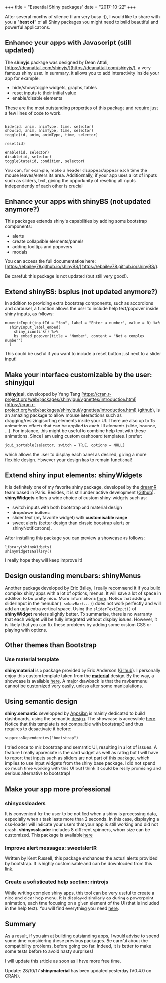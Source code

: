 +++
  title = "Essential Shiny packages"
  date = "2017-10-22"
+++

After several months of silence (I am very busy :)), I would like to share with 
you a "**best of**" of all Shiny packages you might need to build beautiful and powerful
applications.

## Enhance your apps with Javascript (still updated)
The **shinyjs** package was designed by Dean Attali, [https://deanattali.com/shinyjs/](https://deanattali.com/shinyjs/), 
a very famous shiny user.
In summary, it allows you to add interactivity inside your app for example:

* hide/show/toggle widgets, graphs, tables
* reset inputs to their initial value 
* enable/disable elements

These are the most outstanding properties of this package and require just a few
lines of code to work.

```

hide(id, anim, animType, time, selector)
show(id, anim, animType, time, selector)
toggle(id, anim, animType, time, selector)

reset(id)

enable(id, selector)
disable(id, selector)
toggleState(id, condition, selector)

```

You can, for example, make a header disappear/appear each time the mouse leaves/enters
its area. Additionnally, if your app uses a lot of inputs such as sliders, text,
giving the opportunity of reseting all inputs independently of each other is crucial. 

## Enhance your apps with **shinyBS** (not updated anymore?)
This packages extends shiny's capabilities by adding some bootstrap components:

* alerts
* create collapsible elements/panels
* adding tooltips and popovers
* modals

You can access the full documentation here:[https://ebailey78.github.io/shinyBS/](https://ebailey78.github.io/shinyBS/).

Be careful: this package is not updated (but still very good!).

## Extend shinyBS: **bsplus** (not updated anymore?)
In addition to providing extra bootstrap components, such as accordions and carousel,
a function allows the user to include help text/popover inside shiny inputs, as follows:

```
numericInput(inputId = "foo", label = "Enter a number", value = 0) %>%
  shinyInput_label_embed(
    shiny_iconlink() %>%
    bs_embed_popover(title = "Number", content = "Not a complex number")
  )
```

This could be useful if you want to include a reset button just next to a slider input!

## Make your interface customizable by the user: shinyjqui
**shinyjqui**, developped by Yang Tang [https://cran.r-project.org/web/packages/shinyjqui/vignettes/introduction.html](https://cran.r-project.org/web/packages/shinyjqui/vignettes/introduction.html) ([github](https://github.com/Yang-Tang/shinyjqui)), 
is an amazing package to allow mouse interactions such as 
dragging/resizing/sorting elements inside your UI. There are also up to 15 animations
effects that can be applied to each UI elements (slide, bounce, ...). For instance,
this might be useful to combine help text with these animations. Since I am using custom
dashboard templates, I prefer:

```
jqui_sortable(selector, switch = TRUE, options = NULL)

```
which allows the user to display each panel as desired, giving a more flexible design.
However your design has to remain functional!

## Extend shiny input elements: **shinyWidgets**
It is definitely one of my favorite shiny package, developed by the [dreamR](https://www.dreamrs.fr) 
team based in Paris. Besides, it is still under active development ([Github](https://github.com/dreamRs/shinyWidgets)).
**shinyWidgets** offers a wide choice of custom shiny-widgets such as:

* switch inputs with both bootstrap and material design
* dropdown buttons
* slider text (my favorite widget) with **customisable range**
* sweet alerts (better design than classic boostrap alerts or shinyNotifications).

After installing this package you can preview a showcase as follows:

```
library(shinyWidgets)
shinyWidgetsGallery()
```

I really hope they will keep improve it! 

## Design oustanding menubars: **shinyMenus**
Another package developed by Eric Bailey, I really recommend it if you build complex
shiny apps with a lot of options, menus. It will save a lot of space in addition to be
pretty nice. More informations [here](https://github.com/ebailey78/shinyMenus).
Notice that adding a sliderInput in the menubar (``` smNavBar(...)```) does not work perfectly and will
add an ugly extra vertical space. Using the ``` sliderTextInput() ``` of **shinyWidget**
renders slightly better. To summarise, there is no warranty that each widget will be fully
integrated without display issues. However, it is likely that you can fix these problems
by adding some custom CSS or playing with options.

## Other themes than Bootstrap

### Use material template
**shinymaterial** is a package provided by Eric Anderson ([Github](https://github.com/ericrayanderson/shinymaterial)).
I personally enjoy this custom template taken from the [**material**](https://material.io/guidelines/) design. 
By the way, a showcase is available [here](https://ericrayanderson.github.io/shinymaterial/). 
A major drawback is that the navbarmenu cannot be customized very easily, unless after some manipulations.


## Using semantic design
**shiny.semantic** developped by [Appsilon](https://github.com/Appsilon/shiny.semantic) is mainly
dedicated to build dashboards, using the semantic [design](https://semantic-ui.com).
The showcase is accessible [here](http://demo.appsilondatascience.com/shiny.semantic/components/). 
Notice that this template is not compatible with bootstrap3 and thus requires to desactivate it before:

```
suppressDependencies("bootstrap")
```

I tried once to mix bootstrap and semantic UI, resulting in a lot of issues. A feature I really appreciate is the
card widget as well as rating but I will have to report that inputs such as sliders are not part of
this package, which implies to use input widgets from the shiny base package. I did not spend
so much time working with this UI but I think it could be really promising and serious 
alternative to bootstrap!

## Make your app more professional

### **shinycssloaders**
It is convenient for the user to be notified when a shiny is processing data, especially
when a task lasts more than 2 seconds. In this case, displaying a css-loader will indicate
your users that your app is still working and did not crash. **shinycssloader** includes 
8 different spinners, whom size can be customized. This package is available
[here](https://github.com/andrewsali/shinycssloaders)

### Improve alert messages: **sweetalertR**
Written by Kent Russell, this package enchances the actual alerts provided by bootstrap.
It is highly customisable and can be downloaded from this [link](http://timelyportfolio.github.io/buildingwidgets/week25/sweetalert_examples.html).

### Create a sofisticated help section: **rintrojs**
While writing complex shiny apps, this tool can be very useful to create a nice and
clear help menu. It is displayed similarly as during a powerpoint animation, each time
focusing on a given element of the UI (that is included in the help text). You will find 
everything you need [here](https://github.com/carlganz/rintrojs).

## Summary

As a result, if you aim at building outstanding apps, I would advise to spend some
time considering these previous packages. Be careful about the compatibility problems,
before going too far. Indeed, it is better to make some tests before to avoid nasty surprises!


I will update this article as soon as I have more free time.

Update: 28/10/17
**shinymaterial** has been updated yesterday (V0.4.0 on CRAN).





